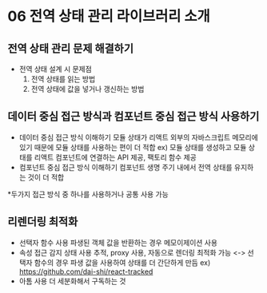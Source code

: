 # 06 전역 상태 관리 라이브러리 소개

## 전역 상태 관리 문제 해결하기
- 전역 상태 설계 시 문제점
    1. 전역 상태를 읽는 방법
    2. 전역 상태에 값을 넣거나 갱신하는 방법


## 데이터 중심 접근 방식과 컴포넌트 중심 접근 방식 사용하기
- 데이터 중심 접근 방식 이해하기
모듈 상태가 리액트 외부의 자바스크립트 메모리에 있기 때문에 모듈 상태를 사용하는 편이 더 적합
ex) 모듈 상태를 생성하고 모듈 상태를 리액트 컴포넌트에 연결하는 API 제공, 팩토리 함수 제공
- 컴포넌트 중심 접근 방식 이해하기
컴포넌트 생명 주기 내에서 전역 상태를 유지하는 것이 더 적합

*두가지 접근 방식 중 하나를 사용하거나 공통 사용 가능

## 리렌더링 최적화
- 선택자 함수 사용
    파생된 객체 값을 반환하는 경우 메모이제이션 사용
- 속성 접근 감지
    상태 사용 추적, proxy 사용, 자동으로 렌더링 최적화 가능
    <-> 선택자 함수의 경우 파생 값을 사용하여 상태를 더 간단하게 만듬 
    ex) https://github.com/dai-shi/react-tracked
- 아톰 사용
    더 세분화해서 구독하는 것
    

